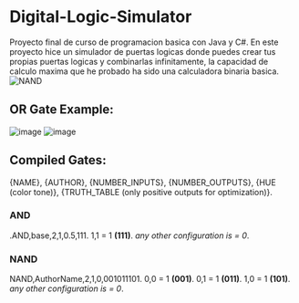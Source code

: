 # Digital-Logic-Simulator
Proyecto final de curso de programacion basica con Java y C#.
En este proyecto hice un simulador de puertas logicas donde puedes crear tus propias puertas logicas y combinarlas infinitamente, la capacidad de calculo maxima que he probado ha sido una calculadora binaria basica.
![NAND](https://github.com/user-attachments/assets/ea3928d7-1057-4b24-addd-f4c33465183d)

## OR Gate Example:
![image](https://github.com/user-attachments/assets/cb853281-26e7-4177-b0c5-9337a082face)
![image](https://github.com/user-attachments/assets/560d9e83-e35a-47db-ad06-62d16c1ce673)

## Compiled Gates:
{NAME}, {AUTHOR}, {NUMBER_INPUTS}, {NUMBER_OUTPUTS}, {HUE (color tone)}, {TRUTH_TABLE (only positive outputs for optimization)}.
### AND
.AND,base,2,1,0.5,111.
1,1 = 1 **(111)**.
*any other configuration is = 0*.

### NAND
NAND,AuthorName,2,1,0,001011101.
0,0 = 1 **(001)**.
0,1 = 1 **(011)**.
1,0 = 1 **(101)**.
*any other configuration is = 0*.
